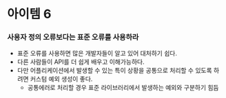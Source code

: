 # 아이템 6

### 사용자 정의 오류보다는 표준 오류를 사용하라

- 표준 오류를 사용하면 많은 개발자들이 알고 있어 대처하기 쉽다.
- 다른 사람들이 API를 더 쉽게 배우고 이해가능하다.
- 다만 어플리케이션에서 발생할 수 있는 특이 상황을 공통으로 처리할 수 있도록 하려면 커스텀 예외 생성이 좋다.
    - 공통에러로 처리할 경우 표준 라이브러리에서 발생하는 예외와 구분하기 힘듬